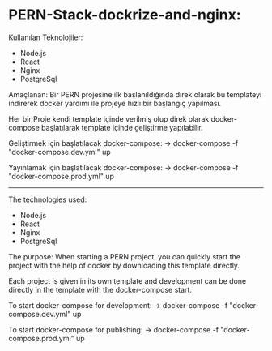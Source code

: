 # PERN-Stack-dockrize-and-nginx:

Kullanılan Teknolojiler:
- Node.js
- React
- Nginx
- PostgreSql

Amaçlanan: Bir PERN projesine ilk başlanıldığında direk olarak bu templateyi indirerek docker yardımı ile projeye hızlı bir başlangıç yapılması.

Her bir Proje kendi template içinde verilmiş olup direk olarak docker-compose başlatılarak template içinde geliştirme yapılabilir.

Geliştirmek için başlatılacak docker-compose:
-> docker-compose -f "docker-compose.dev.yml" up

Yayınlamak için başlatılacak docker-compose:
-> docker-compose -f "docker-compose.prod.yml" up

----------------------------------------------------------------------------------------
The technologies used:

- Node.js
- React
- Nginx
- PostgreSql

The purpose: When starting a PERN project, you can quickly start the project with the help of docker by downloading this template directly.

Each project is given in its own template and development can be done directly in the template with the docker-compose start.

To start docker-compose for development: 
-> docker-compose -f "docker-compose.dev.yml" up

To start docker-compose for publishing: 
-> docker-compose -f "docker-compose.prod.yml" up
